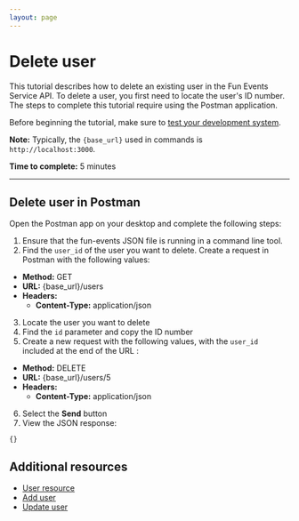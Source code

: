 ```yaml
---
layout: page
---
```


# Delete user
This tutorial describes how to delete an existing user in the Fun Events Service API. To delete a user, you first need to locate the user's ID number. The steps to complete this tutorial require using the Postman application.

Before beginning the tutorial, make sure to [test your development system](getting-started.md).

**Note:** Typically, the `{base_url}` used in commands is `http://localhost:3000`.

**Time to complete:** 5 minutes

---
## Delete user in Postman

Open the Postman app on your desktop and complete the following steps:

1. Ensure that the fun-events JSON file is running in a command line tool.
2. Find the `user_id` of the user you want to delete. Create a request in Postman with the following values:
- **Method:** GET
- **URL:** {base_url}/users
- **Headers:**
    - **Content-Type:** application/json

3. Locate the user you want to delete
4. Find the `id` parameter and copy the ID number
5. Create a new request with the following values, with the `user_id` included at the end of the URL :
- **Method:** DELETE
- **URL:** {base_url}/users/5
- **Headers:**
    - **Content-Type:** application/json

6. Select the **Send** button 
7.  View the JSON response:
```shell
{}
```
## Additional resources

* [User resource](../api/user.md)
* [Add user](add-user.md)
* [Update user](update-event.md)